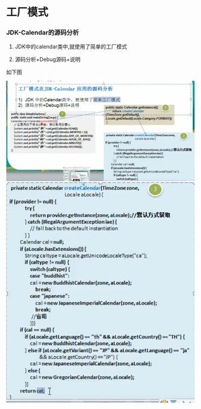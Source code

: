 
 
 
 # 工厂模式
  
  ### JDK-Calendar的源码分析
  
  1. JDK中的calendar类中,就使用了简单的工厂模式
  
  2. 源码分析+Debug源码+说明
  
如下图

![](./img/QQ截图20210204104750.png)
![](./img/QQ截图20210204104833.png)
 
 
 
 